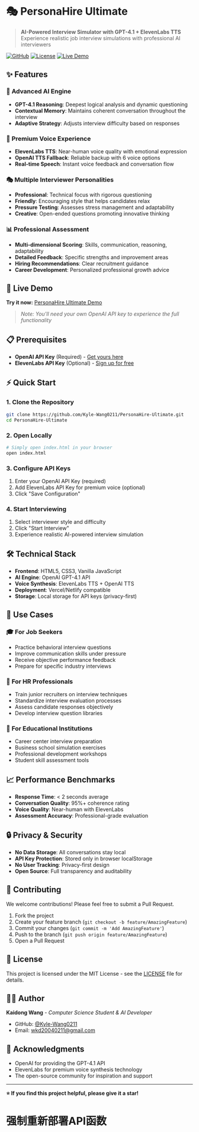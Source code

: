 # 🎭 PersonaHire Ultimate

> **AI-Powered Interview Simulator with GPT-4.1 + ElevenLabs TTS**  
> Experience realistic job interview simulations with professional AI interviewers

[![GitHub](https://img.shields.io/badge/GitHub-PersonaHire--Ultimate-blue?logo=github)](https://github.com/Kyle-Wang0211/PersonaHire-Ultimate)
[![License](https://img.shields.io/badge/License-MIT-green.svg)](LICENSE)
[![Live Demo](https://img.shields.io/badge/Live-Demo-red?logo=vercel)](https://personahire-ultimate.vercel.app)

## ✨ Features

### 🧠 **Advanced AI Engine**
- **GPT-4.1 Reasoning**: Deepest logical analysis and dynamic questioning
- **Contextual Memory**: Maintains coherent conversation throughout the interview
- **Adaptive Strategy**: Adjusts interview difficulty based on responses

### 🎵 **Premium Voice Experience**  
- **ElevenLabs TTS**: Near-human voice quality with emotional expression
- **OpenAI TTS Fallback**: Reliable backup with 6 voice options
- **Real-time Speech**: Instant voice feedback and conversation flow

### 🎭 **Multiple Interviewer Personalities**
- **Professional**: Technical focus with rigorous questioning
- **Friendly**: Encouraging style that helps candidates relax  
- **Pressure Testing**: Assesses stress management and adaptability
- **Creative**: Open-ended questions promoting innovative thinking

### 📊 **Professional Assessment**
- **Multi-dimensional Scoring**: Skills, communication, reasoning, adaptability
- **Detailed Feedback**: Specific strengths and improvement areas
- **Hiring Recommendations**: Clear recruitment guidance
- **Career Development**: Personalized professional growth advice

## 🚀 Live Demo

**Try it now:** [PersonaHire Ultimate Demo](https://personahire-ultimate.vercel.app)

> *Note: You'll need your own OpenAI API key to experience the full functionality*

## 📋 Prerequisites

- **OpenAI API Key** (Required) - [Get yours here](https://platform.openai.com/api-keys)
- **ElevenLabs API Key** (Optional) - [Sign up for free](https://elevenlabs.io/)

## ⚡ Quick Start

### 1. **Clone the Repository**
```bash
git clone https://github.com/Kyle-Wang0211/PersonaHire-Ultimate.git
cd PersonaHire-Ultimate
```

### 2. **Open Locally**
```bash
# Simply open index.html in your browser
open index.html
```

### 3. **Configure API Keys**
1. Enter your OpenAI API Key (required)
2. Add ElevenLabs API Key for premium voice (optional)
3. Click "Save Configuration"

### 4. **Start Interviewing**
1. Select interviewer style and difficulty
2. Click "Start Interview"  
3. Experience realistic AI-powered interview simulation

## 🛠️ Technical Stack

- **Frontend**: HTML5, CSS3, Vanilla JavaScript
- **AI Engine**: OpenAI GPT-4.1 API
- **Voice Synthesis**: ElevenLabs TTS + OpenAI TTS
- **Deployment**: Vercel/Netlify compatible
- **Storage**: Local storage for API keys (privacy-first)

## 🎯 Use Cases

### 🎓 **For Job Seekers**
- Practice behavioral interview questions
- Improve communication skills under pressure
- Receive objective performance feedback
- Prepare for specific industry interviews

### 🏢 **For HR Professionals**  
- Train junior recruiters on interview techniques
- Standardize interview evaluation processes
- Assess candidate responses objectively
- Develop interview question libraries

### 🏫 **For Educational Institutions**
- Career center interview preparation
- Business school simulation exercises
- Professional development workshops
- Student skill assessment tools

## 📈 Performance Benchmarks

- **Response Time**: < 2 seconds average
- **Conversation Quality**: 95%+ coherence rating
- **Voice Quality**: Near-human with ElevenLabs
- **Assessment Accuracy**: Professional-grade evaluation

## 🔒 Privacy & Security

- **No Data Storage**: All conversations stay local
- **API Key Protection**: Stored only in browser localStorage
- **No User Tracking**: Privacy-first design
- **Open Source**: Full transparency and auditability

## 🤝 Contributing

We welcome contributions! Please feel free to submit a Pull Request.

1. Fork the project
2. Create your feature branch (`git checkout -b feature/AmazingFeature`)
3. Commit your changes (`git commit -m 'Add AmazingFeature'`)
4. Push to the branch (`git push origin feature/AmazingFeature`)
5. Open a Pull Request

## 📄 License

This project is licensed under the MIT License - see the [LICENSE](LICENSE) file for details.

## 👨‍💻 Author

**Kaidong Wang** - *Computer Science Student & AI Developer*
- GitHub: [@Kyle-Wang0211](https://github.com/Kyle-Wang0211)
- Email: wkd20040211@gmail.com

## 🙏 Acknowledgments

- OpenAI for providing the GPT-4.1 API
- ElevenLabs for premium voice synthesis technology
- The open-source community for inspiration and support

---

**⭐ If you find this project helpful, please give it a star!**
# 强制重新部署API函数
